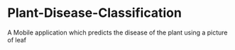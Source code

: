 # Plant-Disease-Classification
A Mobile application which predicts the disease of the plant using a picture of leaf
